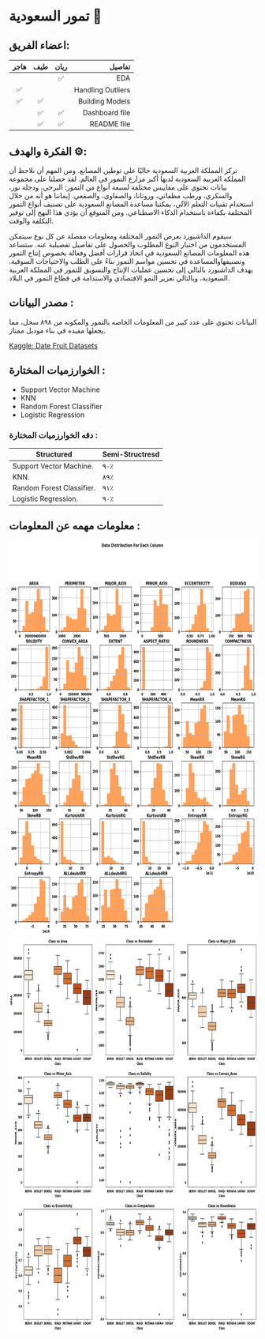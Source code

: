 # تمور السعودية 🌱


## اعضاء الفريق:
| **هاجر** | **طيف** | **ريان** | تفاصيل
|:---------:|:--------:|:---------:|------:
|                  |                  |:white_check_mark:|EDA
|:white_check_mark:|                | |Handling Outliers
|:white_check_mark:|:white_check_mark:| |Building Models
|                  |:white_check_mark:|:white_check_mark:|Dashboard file
|                  |:white_check_mark:|:white_check_mark:|README file
                                                      
                                                                                                       


## الفكرة والهدف ⚙️:
تركز المملكة العربية السعودية حاليًا على توطين المصانع. ومن المهم أن نلاحظ أن المملكة العربية السعودية لديها أكبر مزارع التمور في العالم. لقد حصلنا على مجموعة بيانات تحتوي على مقاييس مختلفة لسبعة أنواع من التمور: البرحي، ودجلة نور، والسكري، ورطب مظفاتي، وروثانا، والصفاوي، والصقعي. إيماننا هو أنه من خلال استخدام تقنيات التعلم الآلي، يمكننا مساعدة المصانع السعودية على تصنيف أنواع التمور المختلفة بكفاءة باستخدام الذكاء الاصطناعي. ومن المتوقع أن يؤدي هذا النهج إلى توفير التكلفة والوقت.

سيقوم الداشبورد بعرض التمور المختلفة ومعلومات مفصلة عن كل نوع سيتمكن المستخدمون من اختيار النوع المطلوب والحصول على تفاصيل تفصيلية عنه.
ستساعد هذه المعلومات المصانع السعودية في اتخاذ قرارات أفضل وفعالة بخصوص إنتاج التمور وتصنيفهاوالمساعدة في تحسين مواسم التمور بناءً على الطلب والاحتياجات السوقية. يهدف الداشبورد بالتالي إلى تحسين عمليات الإنتاج والتسويق للتمور في المملكة العربية السعودية، وبالتالي تعزيز النمو الاقتصادي والاستدامة في قطاع التمور في البلاد.

## مصدر البيانات :
البيانات تحتوي على عدد كبير من المعلومات الخاصه بالتمور والمكونه من ٨٩٨ سجل، مما يجعلها مفيده في بناء موديل ممتاز.



[Kaggle: Date Fruit Datasets](https://www.kaggle.com/datasets/muratkokludataset/date-fruit-datasets)



## الخوارزميات المختارة :
- Support Vector Machine
- KNN
- Random Forest Classifier
- Logistic Regression 
### دقه الخوارزميات المختارة :
| Structured   | Semi-Structresd |
|---|---|
| Support Vector Machine.   | ٩٠٪  |
| KNN. | ٨٩٪  |
| Random Forest Classifier.   | ٩١٪  |
| Logistic Regression. | ٩٠٪  |


## معلومات مهمه عن المعلومات :


                                                      
<img src='pic/1.png' alt="Image" width="800px" height= "800px">
<img src='pic/2.png' alt="Image" width="800px" height= "800px">
